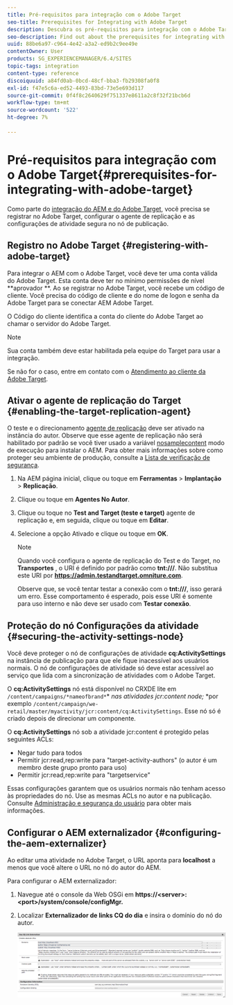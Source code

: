 ```yaml
---
title: Pré-requisitos para integração com o Adobe Target
seo-title: Prerequisites for Integrating with Adobe Target
description: Descubra os pré-requisitos para integração com o Adobe Target.
seo-description: Find out about the prerequisites for integrating with Adobe Target.
uuid: 88be6a97-c964-4e42-a3a2-ed9b2c9ee49e
contentOwner: User
products: SG_EXPERIENCEMANAGER/6.4/SITES
topic-tags: integration
content-type: reference
discoiquuid: a84fd0ab-0bcd-48cf-bba3-fb29308fa0f8
exl-id: f47e5c6a-ed52-4493-83bd-73e5e693d117
source-git-commit: 0f4f8c2640629f751337e8611a2c8f32f21bcb6d
workflow-type: tm+mt
source-wordcount: '522'
ht-degree: 7%

---
```


# Pré-requisitos para integração com o Adobe Target{#prerequisites-for-integrating-with-adobe-target}

Como parte do [integração do AEM e do Adobe Target](/help/sites-administering/target.md), você precisa se registrar no Adobe Target, configurar o agente de replicação e as configurações de atividade segura no nó de publicação.

## Registro no Adobe Target {#registering-with-adobe-target}

Para integrar o AEM com o Adobe Target, você deve ter uma conta válida do Adobe Target. Esta conta deve ter no mínimo permissões de nível **aprovador **. Ao se registrar no Adobe Target, você recebe um código de cliente. Você precisa do código de cliente e do nome de logon e senha da Adobe Target para se conectar AEM Adobe Target.

O Código do cliente identifica a conta do cliente do Adobe Target ao chamar o servidor do Adobe Target.

>[!NOTE]
>
>Sua conta também deve estar habilitada pela equipe do Target para usar a integração.
>
>
>Se não for o caso, entre em contato com o [Atendimento ao cliente da Adobe Target](https://experienceleague.adobe.com/docs/target/using/cmp-resources-and-contact-information.html).

## Ativar o agente de replicação do Target {#enabling-the-target-replication-agent}

O teste e o direcionamento [agente de replicação](/help/sites-deploying/replication.md) deve ser ativado na instância do autor. Observe que esse agente de replicação não será habilitado por padrão se você tiver usado a variável [nosamplecontent](/help/sites-deploying/configure-runmodes.md#using-samplecontent-and-nosamplecontent) modo de execução para instalar o AEM. Para obter mais informações sobre como proteger seu ambiente de produção, consulte a [Lista de verificação de segurança](/help/sites-administering/security-checklist.md).

1. Na AEM página inicial, clique ou toque em **Ferramentas** > **Implantação** > **Replicação**.
1. Clique ou toque em **Agentes No Autor**.
1. Clique ou toque no **Test and Target (teste e target)** agente de replicação e, em seguida, clique ou toque em **Editar**.
1. Selecione a opção Ativado e clique ou toque em **OK**.

   >[!NOTE]
   >
   >Quando você configura o agente de replicação do Test e do Target, no **Transportes** , o URI é definido por padrão como **tnt:///**. Não substitua este URI por **https://admin.testandtarget.omniture.com**.
   >
   >Observe que, se você tentar testar a conexão com o **tnt:///**, isso gerará um erro. Esse comportamento é esperado, pois esse URI é somente para uso interno e não deve ser usado com **Testar conexão**.

## Proteção do nó Configurações da atividade {#securing-the-activity-settings-node}

Você deve proteger o nó de configurações de atividade **cq:ActivitySettings** na instância de publicação para que ele fique inacessível aos usuários normais. O nó de configurações de atividade só deve estar acessível ao serviço que lida com a sincronização de atividades com o Adobe Target.

O **cq:ActivitySettings** nó está disponível no CRXDE lite em `/content/campaigns/*nameofbrand*`* *nas atividades jcr:content node;* *por exemplo `/content/campaign/we-retail/master/myactivity/jcr:content/cq:ActivitySettings`. Esse nó só é criado depois de direcionar um componente.

O **cq:ActivitySettings** nó sob a atividade jcr:content é protegido pelas seguintes ACLs:

* Negar tudo para todos
* Permitir jcr:read,rep:write para &quot;target-activity-authors&quot; (o autor é um membro deste grupo pronto para uso)
* Permitir jcr:read,rep:write para &quot;targetservice&quot;

Essas configurações garantem que os usuários normais não tenham acesso às propriedades do nó. Use as mesmas ACLs no autor e na publicação. Consulte [Administração e segurança do usuário](/help/sites-administering/security.md) para obter mais informações.

## Configurar o AEM externalizador {#configuring-the-aem-externalizer}

Ao editar uma atividade no Adobe Target, o URL aponta para **localhost** a menos que você altere o URL no nó do autor do AEM.

Para configurar o AEM externalizador:

1. Navegue até o console da Web OSGi em **https://&lt;server>:&lt;port>/system/console/configMgr.**
1. Localizar **Externalizador de links CQ do dia** e insira o domínio do nó do autor.

   ![chlimage_1-120](assets/chlimage_1-120.png)
